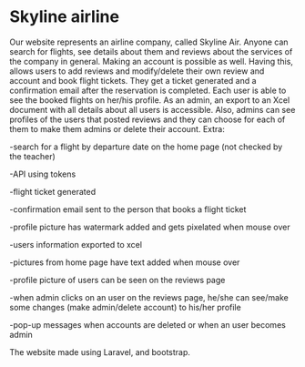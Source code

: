 
# Skyline airline
Our website represents an airline company, called Skyline Air.
Anyone can search for flights, see details about them and reviews about the services of the company in general.
Making an account is possible as well. Having this, allows users to add reviews and modify/delete their own review and account and book flight tickets. They get a ticket generated and a confirmation
email after the reservation is completed. Each user is able to see the booked flights on her/his profile.
As an admin, an export to an Xcel document with all details about all users is accessible. Also, admins can see profiles of the users that posted reviews and they
can choose for each of them to make them admins or delete their account.
Extra:

-search for a flight by departure date on the home page (not checked by the teacher)

-API using tokens

-flight ticket generated

-confirmation email sent to the person that books a flight ticket

-profile picture has watermark added and gets pixelated  when mouse over

-users information exported to xcel

-pictures from home page have text added when mouse over

-profile picture of users can be seen on the reviews page

-when admin clicks on an user on the reviews page, he/she can see/make some changes (make admin/delete account) to his/her profile

-pop-up messages when accounts are deleted or when an user becomes admin

The website made using Laravel, and bootstrap.


